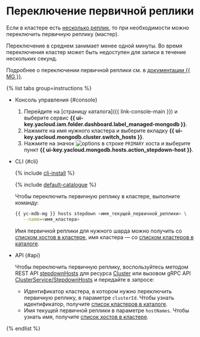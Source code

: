 # Переключение первичной реплики

Если в кластере есть [несколько реплик](../concepts/replication.md), то при необходимости можно переключить первичную реплику (мастер).

Переключение в среднем занимает менее одной минуты. Во время переключения кластер может быть недоступен для записи в течение нескольких секунд.

Подробнее о переключении первичной реплики см. в [документации {{ MG }}](https://docs.mongodb.com/manual/reference/method/rs.stepDown/).

{% list tabs group=instructions %}

- Консоль управления {#console}

    1. Перейдите на [страницу каталога]({{ link-console-main }}) и выберите сервис **{{ ui-key.yacloud.iam.folder.dashboard.label_managed-mongodb }}**.
    1. Нажмите на имя нужного кластера и выберите вкладку **{{ ui-key.yacloud.mongodb.cluster.switch_hosts }}**.
    1. Нажмите на значок ![options](../../_assets/console-icons/ellipsis.svg) в строке `PRIMARY` хоста и выберите пункт **{{ ui-key.yacloud.mongodb.hosts.action_stepdown-host }}**.

- CLI {#cli}

    {% include [cli-install](../../_includes/cli-install.md) %}

    {% include [default-catalogue](../../_includes/default-catalogue.md) %}

    Чтобы переключить первичную реплику в кластере, выполните команду:

    ```bash
    {{ yc-mdb-mg }} hosts stepdown <имя_текущей_первичной_реплики> \
       --name=<имя_кластера>
    ```

    Имя первичной реплики для нужного шарда можно получить со [списком хостов в кластере](hosts.md#list), имя кластера — со [списком кластеров в каталоге](cluster-list.md#list-clusters).

- API {#api}

    Чтобы переключить первичную реплику, воспользуйтесь методом REST API [stepdownHosts](../api-ref/Cluster/stepdownHosts.md) для ресурса [Cluster](../api-ref/Cluster/index.md) или вызовом gRPC API [ClusterService/StepdownHosts](../api-ref/grpc/cluster_service.md#StepdownHosts) и передайте в запросе:

    * Идентификатор кластера, в котором нужно переключить первичную реплику, в параметре `clusterId`. Чтобы узнать идентификатор, получите [список кластеров в каталоге](cluster-list.md#list-clusters).
    * Имя текущей первичной реплики в параметре `hostNames`. Чтобы узнать имя, получите [список хостов в кластере](hosts.md#list).

{% endlist %}
